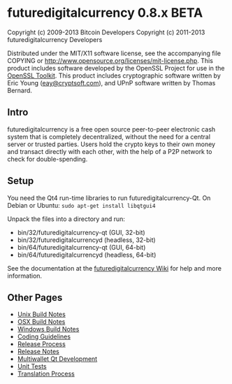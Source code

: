futuredigitalcurrency 0.8.x BETA
====================

Copyright (c) 2009-2013 Bitcoin Developers
Copyright (c) 2011-2013 futuredigitalcurrency Developers

Distributed under the MIT/X11 software license, see the accompanying
file COPYING or http://www.opensource.org/licenses/mit-license.php.
This product includes software developed by the OpenSSL Project for use in the [OpenSSL Toolkit](http://www.openssl.org/). This product includes
cryptographic software written by Eric Young ([eay@cryptsoft.com](mailto:eay@cryptsoft.com)), and UPnP software written by Thomas Bernard.


Intro
---------------------
futuredigitalcurrency is a free open source peer-to-peer electronic cash system that is
completely decentralized, without the need for a central server or trusted
parties.  Users hold the crypto keys to their own money and transact directly
with each other, with the help of a P2P network to check for double-spending.


Setup
---------------------
You need the Qt4 run-time libraries to run futuredigitalcurrency-Qt. On Debian or Ubuntu:
	`sudo apt-get install libqtgui4`

Unpack the files into a directory and run:

- bin/32/futuredigitalcurrency-qt (GUI, 32-bit)
- bin/32/futuredigitalcurrencyd (headless, 32-bit)
- bin/64/futuredigitalcurrency-qt (GUI, 64-bit)
- bin/64/futuredigitalcurrencyd (headless, 64-bit)

See the documentation at the [futuredigitalcurrency Wiki](http://futuredigitalcurrency.info)
for help and more information.


Other Pages
---------------------
- [Unix Build Notes](build-unix.md)
- [OSX Build Notes](build-osx.md)
- [Windows Build Notes](build-msw.md)
- [Coding Guidelines](coding.md)
- [Release Process](release-process.md)
- [Release Notes](release-notes.md)
- [Multiwallet Qt Development](multiwallet-qt.md)
- [Unit Tests](unit-tests.md)
- [Translation Process](translation_process.md)
